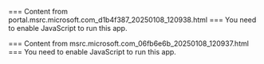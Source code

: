 === Content from portal.msrc.microsoft.com_d1b4f387_20250108_120938.html ===
You need to enable JavaScript to run this app.

=== Content from msrc.microsoft.com_06fb6e6b_20250108_120937.html ===
You need to enable JavaScript to run this app.
